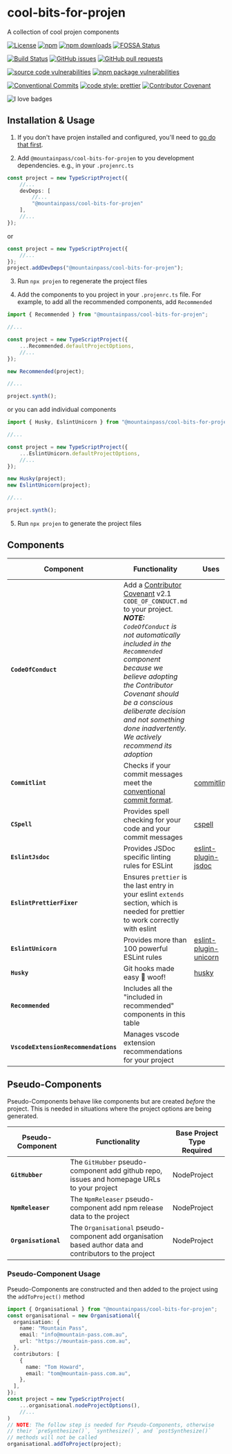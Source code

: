 # cool-bits-for-projen

A collection of cool projen components

[![License](https://img.shields.io/github/license/mountain-pass/cool-bits-for-projen?logo=apache)](https://github.com/mountain-pass/cool-bits-for-projen/blob/master/LICENSE) [![npm](https://img.shields.io/npm/v/@mountainpass/cool-bits-for-projen?logo=npm)](https://www.npmjs.com/package/@mountainpass/cool-bits-for-projen) [![npm downloads](https://img.shields.io/npm/dm/@mountainpass/cool-bits-for-projen?logo=npm)](https://www.npmjs.com/package/@mountainpass/cool-bits-for-projen)
[![FOSSA Status](https://app.fossa.com/api/projects/git%2Bgithub.com%2Fmountain-pass%2Fcool-bits-for-projen.svg?type=shield)](https://app.fossa.com/projects/git%2Bgithub.com%2Fmountain-pass%2Fcool-bits-for-projen?ref=badge_shield)

[![Build Status](https://img.shields.io/github/workflow/status/mountain-pass/cool-bits-for-projen/release?logo=github)](https://github.com/mountain-pass/cool-bits-for-projen/actions/workflows/release.yml) [![GitHub issues](https://img.shields.io/github/issues/mountain-pass/cool-bits-for-projen?logo=github)](https://github.com/mountain-pass/cool-bits-for-projen/issues) [![GitHub pull requests](https://img.shields.io/github/issues-pr/mountain-pass/cool-bits-for-projen?logo=github)](https://github.com/mountain-pass/cool-bits-for-projen/pulls)

<!-- [![Quality](https://img.shields.io/codacy/grade/940768d54f7545f7b42f89b26c23c751?logo=codacy)](https://www.codacy.com/gh/mountain-pass/cool-bits-for-projen/dashboard?utm_source=github.com&amp;utm_medium=referral&amp;utm_content=mountain-pass/cool-bits-for-projen&amp;utm_campaign=Badge_Grade) [![Coverage](https://img.shields.io/codacy/coverage/940768d54f7545f7b42f89b26c23c751?logo=codacy)](https://www.codacy.com/gh/mountain-pass/cool-bits-for-projen/dashboard?utm_source=github.com&utm_medium=referral&utm_content=mountain-pass/cool-bits-for-projen&utm_campaign=Badge_Coverage) -->

[![source code vulnerabilities](https://img.shields.io/snyk/vulnerabilities/github/mountain-pass/cool-bits-for-projen?label=source%20code%20vulnerabilities&logo=snyk)](https://snyk.io/test/github/mountain-pass/cool-bits-for-projen) [![npm package vulnerabilities](https://img.shields.io/snyk/vulnerabilities/npm/@mountainpass/cool-bits-for-projen@latest?label=npm%20package%20vulnerabilties&logo=snyk)](https://snyk.io/test/npm/@mountainpass/cool-bits-for-projen/latest)


[![Conventional Commits](https://img.shields.io/badge/Conventional%20Commits-1.0.0-yellow.svg)](https://conventionalcommits.org) [![code style: prettier](https://img.shields.io/badge/code_style-prettier-ff69b4.svg)](https://github.com/prettier/prettier) [![Contributor Covenant](https://img.shields.io/badge/Contributor%20Covenant-2.1-4baaaa.svg)](code_of_conduct.md)

![I love badges](https://img.shields.io/badge/%E2%99%A5%20i%20love-%20badges-green?logo=heart)

<!-- [![JavaScript Style Guide](https://cdn.rawgit.com/standard/standard/master/badge.svg)](https://github.com/standard/standard) -->

## Installation & Usage

1. If you don't have projen installed and configured, you'll need to [go do that first](https://github.com/projen/projen#getting-started).

2. Add `@mountainpass/cool-bits-for-projen` to you development dependencies. e.g., in your `.projenrc.ts`

```ts
const project = new TypeScriptProject({
    //...
    devDeps: [
        //...
        "@mountainpass/cool-bits-for-projen"
    ],
    //...
});
```

or

```ts
const project = new TypeScriptProject({
    //...
});
project.addDevDeps("@mountainpass/cool-bits-for-projen");
```

3. Run `npx projen` to regenerate the project files
 
4. Add the components to you project in your `.projenrc.ts` file. For
   example, to add all the recommended components, add `Recommended`

```ts
import { Recommended } from "@mountainpass/cool-bits-for-projen";

//...

const project = new TypeScriptProject({
    ...Recommended.defaultProjectOptions,
    //...
});

new Recommended(project);

//...

project.synth();
```

or you can add individual components

```ts
import { Husky, EslintUnicorn } from "@mountainpass/cool-bits-for-projen";

//...

const project = new TypeScriptProject({
    ...EslintUnicorn.defaultProjectOptions,
    //...
});

new Husky(project);
new EslintUnicorn(project);

//...

project.synth();
```

5. Run `npx projen` to generate the project files 


## Components

| Component | Functionality | Uses | Base Project Type Required | Included in Recommended |
| ----------- | ----------- | ----------- | ----------- | ----------- |
| **`CodeOfConduct`** | Add a [Contributor Covenant](https://www.contributor-covenant.org/) v2.1 `CODE_OF_CONDUCT.md` to your project.<br />***NOTE:** `CodeOfConduct` is not automatically included in the `Recommended` component because we believe adopting the Contributor Covenant should be a conscious deliberate decision and not something done inadvertently. We actively recommend its adoption* | | Project | |
| **`Commitlint`** | Checks if your commit messages meet the [conventional commit format](https://conventionalcommits.org/). | [commitlint](https://github.com/conventional-changelog/commitlint) | NodeProject |  ✅ |
| **`CSpell`** | Provides spell checking for your code and your commit messages | [cspell](https://github.com/streetsidesoftware/cspell) | NodeProject | ✅ |
| **`EslintJsdoc`** | Provides JSDoc specific linting rules for ESLint | [eslint-plugin-jsdoc](https://github.com/gajus/eslint-plugin-jsdoc) | TypeScriptProject |  ✅ |
| **`EslintPrettierFixer`** | Ensures `prettier` is the last entry in your eslint `extends` section, which is needed for prettier to work correctly with eslint | | TypeScriptProject | ✅ |
| **`EslintUnicorn`** | Provides more than 100 powerful ESLint rules | [eslint-plugin-unicorn](https://github.com/sindresorhus/eslint-plugin-unicorn) | TypeScriptProject | ✅ |
| **`Husky`** | Git hooks made easy 🐶 woof! | [husky](https://github.com/typicode/husky) | NodeProject | ✅ |
| **`Recommended`** | Includes all the "included in recommended" components in this table | | TypeScriptProject |  |
| **`VscodeExtensionRecommendations`** | Manages vscode extension recommendations for your project | | Project | ✅ |

## Pseudo-Components

Pseudo-Components behave like components but are created *before* the project. This is needed in situations where the project options are being generated.

| Pseudo-Component | Functionality | Base Project Type Required |
| ----------- | ----------- | ----------- |
| **`GitHubber`** |  The `GitHubber` pseudo-component add github repo, issues and homepage URLs to your project | NodeProject |
| **`NpmReleaser`** |  The `NpmReleaser` pseudo-component add npm release data to the project | NodeProject |
| **`Organisational`** |  The `Organisational` pseudo-component add organisation based author data and contributors to the project | NodeProject |

### Pseudo-Component Usage

Pseudo-Components are constructed and then added to the project using the `addToProject()` method

```ts
import { Organisational } from "@mountainpass/cool-bits-for-projen";
const organisational = new Organisational({
  organisation: {
    name: "Mountain Pass",
    email: "info@mountain-pass.com.au",
    url: "https://mountain-pass.com.au",
  },
  contributors: [
    {
      name: "Tom Howard",
      email: "tom@mountain-pass.com.au",
    },
  ],
});
const project = new TypeScriptProject(
    ...organisational.nodeProjectOptions(),
    //...
)
// NOTE: The follow step is needed for Pseudo-Components, otherwise 
// their `preSynthesize()`, `synthesize()`, and `postSynthesize()` 
// methods will not be called
organisational.addToProject(project);
```
